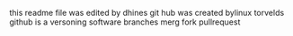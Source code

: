 
this readme file was edited by dhines
git hub was created bylinux torvelds
github is a versoning software
branches 
merg
fork 
pullrequest
